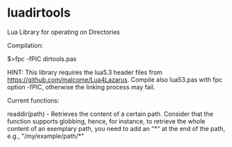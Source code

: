 # luadirtools
Lua Library for operating on Directories 


Compilation:

$>fpc -fPIC dirtools.pas

HINT: This library requires the lua5.3 header files from https://github.com/malcome/Lua4Lazarus. Compile also lua53.pas with fpc option -fPIC, otherwise the linking process may fail.

Current functions:

readdir(path)	-	Retrieves the content of a certain path. Consider that the function supports globbing, hence, for instance, to retrieve the whole content of an exemplary path, you need to add an "*" at the end of the path, e.g., "/my/example/path/\*"




